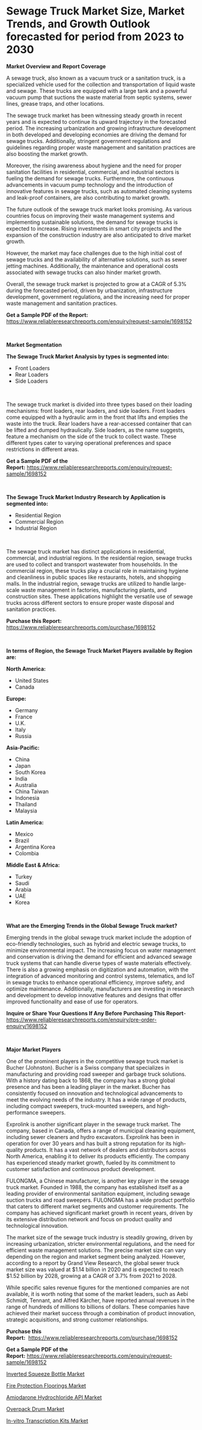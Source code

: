 <p><h1>Sewage Truck Market Size, Market Trends, and Growth Outlook forecasted for period from 2023 to 2030</h1></p><p><strong>Market Overview and Report Coverage</strong></p>
<p><p>A sewage truck, also known as a vacuum truck or a sanitation truck, is a specialized vehicle used for the collection and transportation of liquid waste and sewage. These trucks are equipped with a large tank and a powerful vacuum pump that suctions the waste material from septic systems, sewer lines, grease traps, and other locations.</p><p>The sewage truck market has been witnessing steady growth in recent years and is expected to continue its upward trajectory in the forecasted period. The increasing urbanization and growing infrastructure development in both developed and developing economies are driving the demand for sewage trucks. Additionally, stringent government regulations and guidelines regarding proper waste management and sanitation practices are also boosting the market growth.</p><p>Moreover, the rising awareness about hygiene and the need for proper sanitation facilities in residential, commercial, and industrial sectors is fueling the demand for sewage trucks. Furthermore, the continuous advancements in vacuum pump technology and the introduction of innovative features in sewage trucks, such as automated cleaning systems and leak-proof containers, are also contributing to market growth.</p><p>The future outlook of the sewage truck market looks promising. As various countries focus on improving their waste management systems and implementing sustainable solutions, the demand for sewage trucks is expected to increase. Rising investments in smart city projects and the expansion of the construction industry are also anticipated to drive market growth.</p><p>However, the market may face challenges due to the high initial cost of sewage trucks and the availability of alternative solutions, such as sewer jetting machines. Additionally, the maintenance and operational costs associated with sewage trucks can also hinder market growth.</p><p>Overall, the sewage truck market is projected to grow at a CAGR of 5.3% during the forecasted period, driven by urbanization, infrastructure development, government regulations, and the increasing need for proper waste management and sanitation practices.</p></p>
<p><strong>Get a Sample PDF of the Report:</strong> <a href="https://www.reliableresearchreports.com/enquiry/request-sample/1698152">https://www.reliableresearchreports.com/enquiry/request-sample/1698152</a></p>
<p>&nbsp;</p>
<p><strong>Market Segmentation</strong></p>
<p><strong>The Sewage Truck Market Analysis by types is segmented into:</strong></p>
<p><ul><li>Front Loaders</li><li>Rear Loaders</li><li>Side Loaders</li></ul></p>
<p>&nbsp;</p>
<p><p>The sewage truck market is divided into three types based on their loading mechanisms: front loaders, rear loaders, and side loaders. Front loaders come equipped with a hydraulic arm in the front that lifts and empties the waste into the truck. Rear loaders have a rear-accessed container that can be lifted and dumped hydraulically. Side loaders, as the name suggests, feature a mechanism on the side of the truck to collect waste. These different types cater to varying operational preferences and space restrictions in different areas.</p></p>
<p><strong>Get a Sample PDF of the Report:</strong>&nbsp;<a href="https://www.reliableresearchreports.com/enquiry/request-sample/1698152">https://www.reliableresearchreports.com/enquiry/request-sample/1698152</a></p>
<p>&nbsp;</p>
<p><strong>The Sewage Truck Market Industry Research by Application is segmented into:</strong></p>
<p><ul><li>Residential Region</li><li>Commercial Region</li><li>Industrial Region</li></ul></p>
<p>&nbsp;</p>
<p><p>The sewage truck market has distinct applications in residential, commercial, and industrial regions. In the residential region, sewage trucks are used to collect and transport wastewater from households. In the commercial region, these trucks play a crucial role in maintaining hygiene and cleanliness in public spaces like restaurants, hotels, and shopping malls. In the industrial region, sewage trucks are utilized to handle large-scale waste management in factories, manufacturing plants, and construction sites. These applications highlight the versatile use of sewage trucks across different sectors to ensure proper waste disposal and sanitation practices.</p></p>
<p><strong>Purchase this Report:</strong>&nbsp; <a href="https://www.reliableresearchreports.com/purchase/1698152">https://www.reliableresearchreports.com/purchase/1698152</a></p>
<p>&nbsp;</p>
<p><strong>In terms of Region, the Sewage Truck Market Players available by Region are:</strong></p>
<p>
    <p> <strong> North America: </strong>
        <ul>
            <li>United States</li>
            <li>Canada</li>
        </ul>
        </p> 
    <p> <strong> Europe: </strong>
        <ul>
            <li>Germany</li>
            <li>France</li>
            <li>U.K.</li>
            <li>Italy</li>
            <li>Russia</li>
        </ul>
        </p> 
    <p> <strong> Asia-Pacific: </strong>
        <ul>
            <li>China</li>
            <li>Japan</li>
            <li>South Korea</li>
            <li>India</li>
            <li>Australia</li>
            <li>China Taiwan</li>
            <li>Indonesia</li>
            <li>Thailand</li>
            <li>Malaysia</li>
        </ul>
        </p> 
    <p> <strong> Latin America: </strong>
        <ul>
            <li>Mexico</li>
            <li>Brazil</li>
            <li>Argentina Korea</li>
            <li>Colombia</li>
        </ul>
        </p> 
    <p> <strong> Middle East & Africa: </strong>
        <ul>
            <li>Turkey</li>
            <li>Saudi</li>
            <li>Arabia</li>
            <li>UAE</li>
            <li>Korea</li>
        </ul>
    </p>
    </p>
<p>&nbsp;</p>
<p><strong>What are the Emerging Trends in the Global Sewage Truck market?</strong></p>
<p><p>Emerging trends in the global sewage truck market include the adoption of eco-friendly technologies, such as hybrid and electric sewage trucks, to minimize environmental impact. The increasing focus on water management and conservation is driving the demand for efficient and advanced sewage truck systems that can handle diverse types of waste materials effectively. There is also a growing emphasis on digitization and automation, with the integration of advanced monitoring and control systems, telematics, and IoT in sewage trucks to enhance operational efficiency, improve safety, and optimize maintenance. Additionally, manufacturers are investing in research and development to develop innovative features and designs that offer improved functionality and ease of use for operators.</p></p>
<p><strong>Inquire or Share Your Questions If Any Before Purchasing This Report</strong>- <a href="https://www.reliableresearchreports.com/enquiry/pre-order-enquiry/1698152">https://www.reliableresearchreports.com/enquiry/pre-order-enquiry/1698152</a></p>
<p>&nbsp;</p>
<p><strong>Major Market Players</strong></p>
<p><p>One of the prominent players in the competitive sewage truck market is Bucher (Johnston). Bucher is a Swiss company that specializes in manufacturing and providing road sweeper and garbage truck solutions. With a history dating back to 1868, the company has a strong global presence and has been a leading player in the market. Bucher has consistently focused on innovation and technological advancements to meet the evolving needs of the industry. It has a wide range of products, including compact sweepers, truck-mounted sweepers, and high-performance sweepers.</p><p>Exprolink is another significant player in the sewage truck market. The company, based in Canada, offers a range of municipal cleaning equipment, including sewer cleaners and hydro excavators. Exprolink has been in operation for over 30 years and has built a strong reputation for its high-quality products. It has a vast network of dealers and distributors across North America, enabling it to deliver its products efficiently. The company has experienced steady market growth, fueled by its commitment to customer satisfaction and continuous product development.</p><p>FULONGMA, a Chinese manufacturer, is another key player in the sewage truck market. Founded in 1988, the company has established itself as a leading provider of environmental sanitation equipment, including sewage suction trucks and road sweepers. FULONGMA has a wide product portfolio that caters to different market segments and customer requirements. The company has achieved significant market growth in recent years, driven by its extensive distribution network and focus on product quality and technological innovation.</p><p>The market size of the sewage truck industry is steadily growing, driven by increasing urbanization, stricter environmental regulations, and the need for efficient waste management solutions. The precise market size can vary depending on the region and market segment being analyzed. However, according to a report by Grand View Research, the global sewer truck market size was valued at $1.14 billion in 2020 and is expected to reach $1.52 billion by 2028, growing at a CAGR of 3.7% from 2021 to 2028.</p><p>While specific sales revenue figures for the mentioned companies are not available, it is worth noting that some of the market leaders, such as Aebi Schmidt, Tennant, and Alfred Kärcher, have reported annual revenues in the range of hundreds of millions to billions of dollars. These companies have achieved their market success through a combination of product innovation, strategic acquisitions, and strong customer relationships.</p></p>
<p><strong>Purchase this Report:</strong>&nbsp;&nbsp;<a href="https://www.reliableresearchreports.com/purchase/1698152">https://www.reliableresearchreports.com/purchase/1698152</a></p>
<p></p>
<p><strong>Get a Sample PDF of the Report:</strong>&nbsp;<a href="https://www.reliableresearchreports.com/enquiry/request-sample/1698152">https://www.reliableresearchreports.com/enquiry/request-sample/1698152</a></p>
<p><p><a href="https://medium.com/@rachelyoung56/inverted-squeeze-bottle-market-current-market-share-cagr-growth-projection-and-forecast-till-711fff93f00e">Inverted Squeeze Bottle Market</a></p><p><a href="https://www.linkedin.com/pulse/fire-protection-floorings-market-size-share-global-analysis/">Fire Protection Floorings Market</a></p><p><a href="https://www.linkedin.com/pulse/amiodarone-hydrochloride-api-market-challenges-opportunities/">Amiodarone Hydrochloride API Market</a></p><p><a href="https://medium.com/@lisasanchez1968/overpack-drum-market-exploring-market-share-market-trends-and-future-growth-7bcd7467ff64">Overpack Drum Market</a></p><p><a href="https://www.linkedin.com/pulse/in-vitro-transcription-kits-market-research-report-provides/">In-vitro Transcription Kits Market</a></p></p>